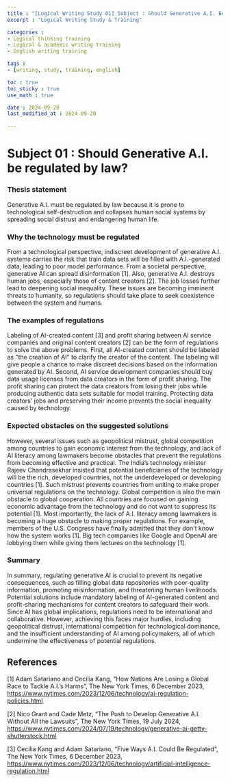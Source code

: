 ```yaml
---
title : "[Logical Writing Study 01] Subject : Should Generative A.I. Be Regulated by Law?"
excerpt : "Logical Writing Study & Training"

categories : 
- Logical thinking training
- Logical & academic writing training
- English writing training

tags : 
- [writing, study, training, english]

toc : true 
toc_sticky : true 
use_math : true

date : 2024-09-20
last_modified_at : 2024-09-20

---
```


# Subject 01 : Should Generative A.I. be regulated by law?

### Thesis statement 
Generative A.I. must be regulated by law because it is prone to technological self-destruction and collapses human social systems by spreading social distrust and endangering human life. 

### Why the technology must be regulated
From a technological perspective, indiscreet development of generative A.I. systems carries the risk that train data sets will be filled with A.I.-generated data, leading to poor model performance. From a societal perspective, generative AI can spread disinformation [1]. Also, generative A.I. destroys human jobs, especially those of content creators [2]. The job losses further lead to deepening social inequality. These issues are becoming imminent threats to humanity, so regulations should take place to seek coexistence between the system and humans. 

### The examples of regulations
Labeling of AI-created content [3] and profit sharing between AI service companies and original content creators [2] can be the form of regulations to solve the above problems. First, all AI-created content should be labeled as "the creation of AI" to clarify the creator of the content. The labeling will give people a chance to make discreet decisions based on the information generated by AI. Second, AI service development companies should buy data usage licenses from data creators in the form of profit sharing. The profit sharing can protect the data creators from losing their jobs while producing authentic data sets suitable for model training. Protecting data creators' jobs and preserving their income prevents the social inequality caused by technology. 

### Expected obstacles on the suggested solutions
However, several issues such as geopolitical mistrust, global competition among countries to gain economic interest from the technology, and lack of AI literacy among lawmakers become obstacles that prevent the regulations from becoming effective and practical. The India’s technology minister Rajeev Chandrasekhar insisted that potential beneficiaries of the technology will be the rich, developed countries, not the underdeveloped or developing countries [1]. Such mistrust prevents countries from uniting to make proper universal regulations on the technology. Global competition is also the main obstacle to global cooperation. All countries are focused on gaining economic advantage from the technology and do not want to suppress its potential [1]. Most importantly, the lack of A.I. literacy among lawmakers is becoming a huge obstacle to making proper regulations. For example, members of the U.S. Congress have finally admitted that they don't know how the system works [1]. Big tech companies like Google and OpenAI are lobbying them while giving them lectures on the technology [1]. 

### Summary
In summary, regulating generative AI is crucial to prevent its negative consequences, such as filling global data repositories with poor-quality information, promoting misinformation, and threatening human livelihoods. Potential solutions include mandatory labeling of AI-generated content and profit-sharing mechanisms for content creators to safeguard their work. Since AI has global implications, regulations need to be international and collaborative. However, achieving this faces major hurdles, including geopolitical distrust, international competition for technological dominance, and the insufficient understanding of AI among policymakers, all of which undermine the effectiveness of potential regulations.



## References

[1] Adam Satariano and Cecilia Kang, “How Nations Are Losing a Global Race to Tackle A.I.’s Harms”, The New York Times, 6 December 2023, https://www.nytimes.com/2023/12/06/technology/ai-regulation-policies.html

[2] Nico Grant and Cade Metz, “The Push to Develop Generative A.I. Without All the Lawsuits”, The New York Times, 19 July 2024, https://www.nytimes.com/2024/07/19/technology/generative-ai-getty-shutterstock.html

[3] Cecilia Kang and Adam Satariano, “Five Ways A.I. Could Be Regulated”, The New York Times, 6 December 2023, https://www.nytimes.com/2023/12/06/technology/artificial-intelligence-regulation.html



